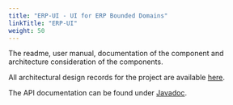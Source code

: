 ```yaml
---
title: "ERP-UI - UI for ERP Bounded Domains"
linkTitle: "ERP-UI"
weight: 50
---
```


The readme, user manual, documentation of the component and architecture consideration of the components.

All architectural design records for the project are available [here](../architecture/09-architecture-decisions/).

The API documentation can be found under [Javadoc](/docs/domains/ui/api-ui/index.html).
